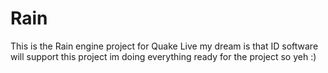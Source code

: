 # Rain
This is the Rain engine project for Quake Live my dream is that ID software will support this project im doing everything ready for the project so yeh :)
